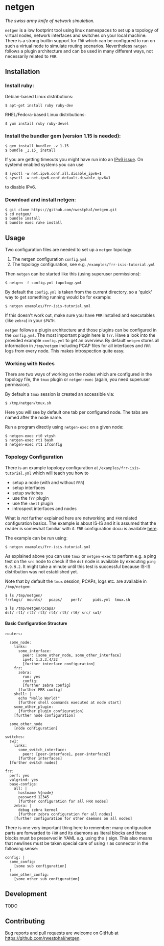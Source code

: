# netgen

_The swiss army knife of network simulation._

`netgen` is a low footprint tool using linux namespaces to set
up a topology of virtual nodes, network interfaces and switches on your
local machine. There is a strong builtin support for `FRR` which can be
configured to run on such a virtual node to simulate routing scenarios.
Nevertheless `netgen` follows a plugin architecture and can be used in
many different ways, not necessarily related to `FRR`.

## Installation

### Install ruby:

Debian-based Linux distributions:

```
$ apt-get install ruby ruby-dev
```

RHEL/Fedora-based Linux distributions:

```
$ yum install ruby ruby-devel
```

### Install the bundler gem (version 1.15 is needed):

```
$ gem install bundler -v 1.15
$ bundle _1.15_ install
```

If you are getting timeouts you might have run into an [IPv6 issue](https://help.rubygems.org/discussions/problems/31074-timeout-error).
On systemd enabled systems you can use

```
$ sysctl -w net.ipv6.conf.all.disable_ipv6=1
$ sysctl -w net.ipv6.conf.default.disable_ipv6=1
```

to disable IPv6.

### Download and install netgen:

```
$ git clone https://github.com/rwestphal/netgen.git
$ cd netgen/
$ bundle install
$ bundle exec rake install
```

## Usage

Two configuration files are needed to set up a `netgen` topology:

1. The netgen configuration `config.yml`
2. The topology configuration, see e.g. `/examples/frr-isis-tutorial.yml`

Then `netgen` can be started like this (using superuser permissions):

```
$ netgen -f config.yml topology.yml
```

By default the `config.yml` is taken from the current directory, so a
'quick' way to get something running would be for example:

```
$ netgen examples/frr-isis-tutorial.yml
```

If this doesn't work out, make sure you have `FRR` installed and
executables (like `zebra`) in your `$PATH`.

`netgen` follows a plugin architecture and those plugins can be
configured in the `config.yml`. The most important plugin here is `frr`.
Have a look into the provided example `config.yml` to get an overview.
By default `netgen` stores all information in `/tmp/netgen` including
PCAP files for all interfaces and `FRR` logs from every node. This
makes introspection quite easy.


### Working with Nodes

There are two ways of working on the nodes which are configured in the
topology file, the `tmux` plugin or `netgen-exec` (again, you need
superuser permission).

By default a `tmux` session is created an accessible via:

```
$ /tmp/netgen/tmux.sh
```

Here you will see by default one tab per configured node. The tabs are
named after the node name.

Run a program directly using `netgen-exec` on a given node:

```
$ netgen-exec rt0 vtysh
$ netgen-exec rt1 bash
$ netgen-exec rt1 ifconfig
```


### Topology Configuration

There is an example topology configuration at `/examples/frr-isis-tutorial.yml`
which will teach you how to

* setup a node (with and without `FRR`)
* setup interfaces
* setup switches
* use the `frr` plugin
* use the `shell` plugin
* introspect interfaces and nodes

What is _not_ further explained here are networking and `FRR` related configuration
basics. The example is about IS-IS and it is assumed that the reader is
somewhat familiar with it. `FRR` configuration docu is available
[here](http://docs.frrouting.org/en/latest/isisd.html).

The example can be run using:

```
$ netgen examples/frr-isis-tutorial.yml
```

As explained above you can use `tmux` or `netgen-exec` to perform e.g. a ping
test on the `src` node to check if the `dst` node is available by executing
`ping 9.9.9.2`. It might take a minute until this test is successful because
IS-IS distribution was not established yet.

Note that by default the `tmux` session, PCAPs, logs etc. are available in
`/tmp/netgen`:

```
$ ls /tmp/netgen/
frrlogs/  mounts/   pcaps/    perf/     pids.yml  tmux.sh

$ ls /tmp/netgen/pcaps/
dst/ rt1/ rt2/ rt3/ rt4/ rt5/ rt6/ src/ sw1/
```


#### Basic Configuration Structure

```
routers:

  some_node:
    links:
      some_interface:
        peer: [some_other_node, some_other_interface]
        ipv4: 1.2.3.4/32
        [further interface configuration]
    frr:
      zebra:
        run: yes
        config:
        [further zebra config]
      [further FRR config]
    shell: |
      echo "Hello World!"
      [further shell commands executed at node start]
    some_other_plugin:
      [further plugin configuration]
    [further node configuration]

  some_other_node
    [node configuration]

switches:
  sw1:
    links:
      some_switch_interface:
        peer: [peer-interface1, peer-interface2]
      [further interfaces]
  [further switch nodes]

frr:
  perf: yes
  valgrind: yes
  base-configs:
    all: |
      hostname %{node}
      password 12345
      [further configuration for all FRR nodes]
    zebra: |
      debug zebra kernel
      [further zebra configuration for all nodes]
    [further configuration for other daemons on all nodes]
```

There is one very important thing here to remember: many
configuration parts are forwarded to `FRR` and its daemons
as literal blocks and those blocks must be preserved in
YAML e.g. using the `|` sign. This also means that newlines
must be taken special care of using `!` as connector in the
following sense:

```
config: |
  some_config:
    [some sub configuration]
  !
  some_other_config:
    [some other sub configuration]
```


## Development

TODO

## Contributing

Bug reports and pull requests are welcome on GitHub at https://github.com/rwestphal/netgen.

